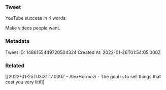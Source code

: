 ### Tweet
YouTube success in 4 words:

Make videos people want.

### Metadata
Tweet ID: 1486155449720504324
Created At: 2022-01-26T01:54:05.000Z

### Related
[[2022-01-25T03:31:17.000Z - AlexHormozi - The goal is to sell things that cost you very littl]]

